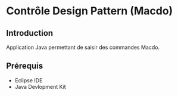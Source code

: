 # Contrôle Design Pattern (Macdo)

## Introduction
Application Java permettant de saisir des commandes Macdo.

## Prérequis
* Eclipse IDE
* Java Devlopment Kit
